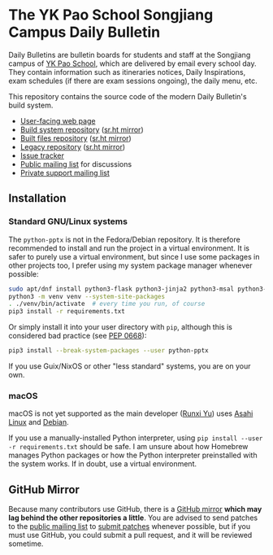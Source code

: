 # The YK Pao School Songjiang Campus Daily Bulletin

Daily Bulletins are bulletin boards for students and staff at the
Songjiang campus of [YK Pao School](https://ykpaoschool.cn), which are
delivered by email every school day. They contain information such as
itineraries notices, Daily Inspirations, exam schedules (if there are
exam sessions ongoing), the daily menu, etc.

This repository contains the source code of the modern Daily Bulletin's
build system.

- [User-facing web page](https://ykps.runxiyu.org/sjdb/)
- [Build system repository](https://git.runxiyu.org/ykps/current/sjdb-src.git/)
  ([sr.ht mirror](https://git.sr.ht/~runxiyu/sjdb-src))
- [Built files repository](https://git.runxiyu.org/ykps/current/sjdb-build.git/)
  ([sr.ht mirror](https://git.sr.ht/~runxiyu/sjdb-build))
- [Legacy repository](https://git.runxiyu.org/ykps/current/sjdb-legacy.git/)
  ([sr.ht mirror](https://git.sr.ht/~runxiyu/sjdb-legacy))
- [Issue tracker](https://todo.sr.ht/~runxiyu/sjdb)
- [Public mailing list](https://lists.sr.ht/~runxiyu/sjdb)
  for discussions
- [Private support mailing list](mailto:sjdb@runxiyu.org)

## Installation

### Standard GNU/Linux systems
The `python-pptx` is not in the Fedora/Debian repository. It is therefore recommended to install and run the project in a virtual environment. It is safer to purely use a virtual environment, but since I use some packages in other projects too, I prefer using my system package manager whenever possible:
```sh
sudo apt/dnf install python3-flask python3-jinja2 python3-msal python3-requests
python3 -m venv venv --system-site-packages
. ./venv/bin/activate  # every time you run, of course
pip3 install -r requirements.txt
```

Or simply install it into your user directory with `pip`, although this is considered bad practice (see [PEP 0668](https://peps.python.org/pep-0668/)):
```sh
pip3 install --break-system-packages --user python-pptx
```

If you use Guix/NixOS or other "less standard" systems, you are on your own.

### macOS
macOS is not yet supported as the main developer ([Runxi Yu](https://runxiyu.org/)) uses [Asahi Linux](https://asahilinux.org/) and [Debian](https://www.debian.org/).

If you use a manually-installed Python interpreter, using `pip install --user -r requirements.txt` should be safe. I am unsure about how Homebrew manages Python packages or how the Python interpreter preinstalled with the system works. If in doubt, use a virtual environment.

## GitHub Mirror

Because many contributors use GitHub, there is a
[GitHub mirror](https://github.com/runxiyu/sjdb-src)
**which may lag behind the other repositories a little**.
You are advised to send patches to the
[public mailing list](https://lists.sr.ht/~runxiyu/sjdb)
to
[submit patches](https://git-send-email.io)
whenever possible, but if you must use GitHub, you could submit a pull
request, and it will be reviewed sometime.
